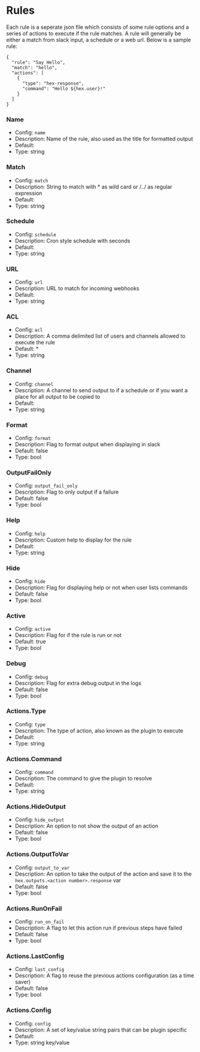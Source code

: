 # Rules

Each rule is a seperate json file which consists of some rule options and a series of actions to execute if the rule matches. A rule will generally be either a match from slack input, a schedule or a web url. Below is a sample rule:

```
{
  "rule": "Say Hello",
  "match": "hello",
  "actions": [
    {
      "type": "hex-response",
      "command": "Hello ${hex.user}!"
    }
  ]
}
```

### Name
- Config: `name`
- Description: Name of the rule, also used as the title for formatted output
- Default:
- Type: string

### Match
- Config: `match`
- Description: String to match with * as wild card or /../ as regular expression
- Default:
- Type: string

### Schedule
- Config: `schedule`
- Description: Cron style schedule with seconds
- Default:
- Type: string

### URL
- Config: `url`
- Description: URL to match for incoming webhooks
- Default:
- Type: string

### ACL
- Config: `acl`
- Description: A comma delimited list of users and channels allowed to execute the rule
- Default: *
- Type: string

### Channel
- Config: `channel`
- Description: A channel to send output to if a schedule or if you want a place for all output to be copied to
- Default:
- Type: string

### Format
- Config: `format`
- Description: Flag to format output when displaying in slack
- Default: false
- Type: bool

### OutputFailOnly
- Config: `output_fail_only`
- Description: Flag to only output if a failure
- Default: false
- Type: bool

### Help
- Config: `help`
- Description: Custom help to display for the rule
- Default:
- Type: string

### Hide
- Config: `hide`
- Description: Flag for displaying help or not when user lists commands
- Default: false
- Type: bool

### Active
- Config: `active`
- Description: Flag for if the rule is run or not
- Default: true
- Type: bool

### Debug
- Config: `debug`
- Description: Flag for extra debug output in the logs
- Default: false
- Type: bool

### Actions.Type
- Config: `type`
- Description: The type of action, also known as the plugin to execute
- Default:
- Type: string

### Actions.Command
- Config: `command`
- Description: The command to give the plugin to resolve
- Default:
- Type: string

### Actions.HideOutput
- Config: `hide_output`
- Description: An option to not show the output of an action
- Default: false
- Type: bool

### Actions.OutputToVar
- Config: `output_to_var`
- Description: An option to take the output of the action and save it to the `hex.outputs.<action number>.response` var
- Default: false
- Type: bool

### Actions.RunOnFail
- Config: `run_on_fail`
- Description: A flag to let this action run if previous steps have failed
- Default: false
- Type: bool

### Actions.LastConfig
- Config: `last_config`
- Description: A flag to reuse the previous actions configuration (as a time saver)
- Default: false
- Type: bool

### Actions.Config
- Config: `config`
- Description: A set of key/value string pairs that can be plugin specific
- Default:
- Type: string key/value

